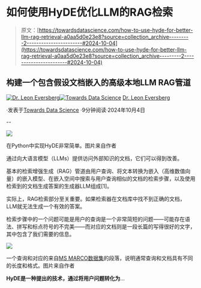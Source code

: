 # 如何使用HyDE优化LLM的RAG检索

> 原文：[https://towardsdatascience.com/how-to-use-hyde-for-better-llm-rag-retrieval-a0aa5d0e23e8?source=collection_archive---------2-----------------------#2024-10-04](https://towardsdatascience.com/how-to-use-hyde-for-better-llm-rag-retrieval-a0aa5d0e23e8?source=collection_archive---------2-----------------------#2024-10-04)

## 构建一个包含假设文档嵌入的高级本地LLM RAG管道

[](https://medium.com/@leoneversberg?source=post_page---byline--a0aa5d0e23e8--------------------------------)[![Dr. Leon Eversberg](../Images/56dc3579a29933f7047a9ce60be4697a.png)](https://medium.com/@leoneversberg?source=post_page---byline--a0aa5d0e23e8--------------------------------)[](https://towardsdatascience.com/?source=post_page---byline--a0aa5d0e23e8--------------------------------)[![Towards Data Science](../Images/a6ff2676ffcc0c7aad8aaf1d79379785.png)](https://towardsdatascience.com/?source=post_page---byline--a0aa5d0e23e8--------------------------------) [Dr. Leon Eversberg](https://medium.com/@leoneversberg?source=post_page---byline--a0aa5d0e23e8--------------------------------)

·发表于[Towards Data Science](https://towardsdatascience.com/?source=post_page---byline--a0aa5d0e23e8--------------------------------) ·9分钟阅读·2024年10月4日

--

![](../Images/7db403f0eba0b863186bf5dee98eb053.png)

在Python中实现HyDE非常简单。图片来自作者

通过向大语言模型（LLMs）提供访问外部知识的文档，它们可以得到改善。

基本的检索增强生成（RAG）管道由用户查询、将文本转换为嵌入（高维数值向量）的嵌入模型、在嵌入空间中搜索与用户查询相似的文档的检索步骤，以及使用检索到的文档生成答案的生成器LLM组成[1]。

实际上，RAG检索部分至关重要。如果检索器在文档库中找不到正确的文档，LLM就无法生成一个有效的答案。

检索步骤中的一个问题可能是用户的查询是一个非常简短的问题——可能存在语法、拼写和标点符号的不完美——而对应的文档则是一段长篇的写得很好的文字，其中包含了我们需要的信息。

![](../Images/0c68dfa3eea3e68f837c014d37a762c1.png)

一个查询和对应的来自[MS MARCO数据集](https://huggingface.co/datasets/microsoft/ms_marco#)的段落，说明通常查询和文档具有不同的长度和格式。图片来自作者

**HyDE是一种提出的技术，通过将用户问题转化为**…

